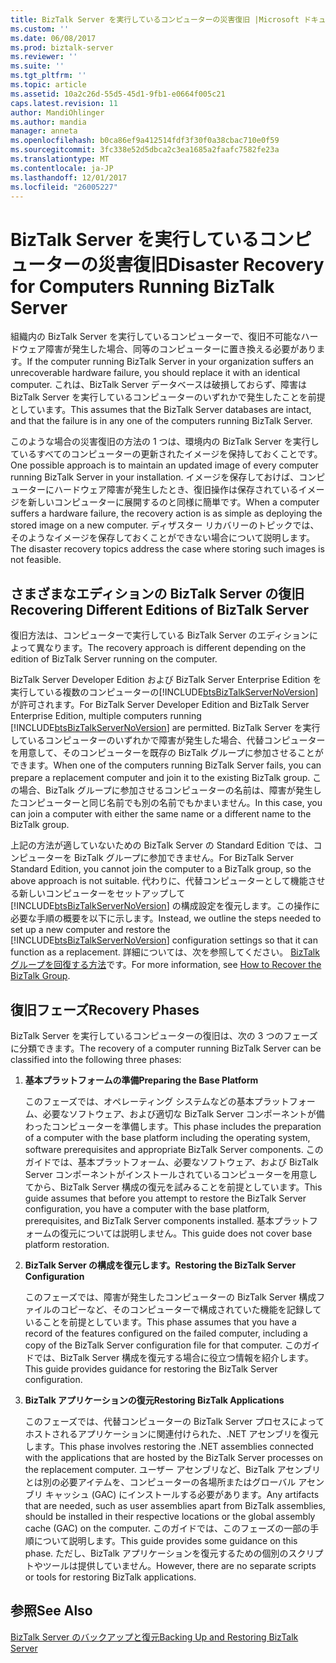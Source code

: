 ```yaml
---
title: BizTalk Server を実行しているコンピューターの災害復旧 |Microsoft ドキュメント
ms.custom: ''
ms.date: 06/08/2017
ms.prod: biztalk-server
ms.reviewer: ''
ms.suite: ''
ms.tgt_pltfrm: ''
ms.topic: article
ms.assetid: 10a2c26d-55d5-45d1-9fb1-e0664f005c21
caps.latest.revision: 11
author: MandiOhlinger
ms.author: mandia
manager: anneta
ms.openlocfilehash: b0ca86ef9a412514fdf3f30f0a38cbac710e0f59
ms.sourcegitcommit: 3fc338e52d5dbca2c3ea1685a2faafc7582fe23a
ms.translationtype: MT
ms.contentlocale: ja-JP
ms.lasthandoff: 12/01/2017
ms.locfileid: "26005227"
---
```

# <a name="disaster-recovery-for-computers-running-biztalk-server"></a><span data-ttu-id="b51c1-102">BizTalk Server を実行しているコンピューターの災害復旧</span><span class="sxs-lookup"><span data-stu-id="b51c1-102">Disaster Recovery for Computers Running BizTalk Server</span></span>
<span data-ttu-id="b51c1-103">組織内の BizTalk Server を実行しているコンピューターで、復旧不可能なハードウェア障害が発生した場合、同等のコンピューターに置き換える必要があります。</span><span class="sxs-lookup"><span data-stu-id="b51c1-103">If the computer running BizTalk Server in your organization suffers an unrecoverable hardware failure, you should replace it with an identical computer.</span></span> <span data-ttu-id="b51c1-104">これは、BizTalk Server データベースは破損しておらず、障害は BizTalk Server を実行しているコンピューターのいずれかで発生したことを前提としています。</span><span class="sxs-lookup"><span data-stu-id="b51c1-104">This assumes that the BizTalk Server databases are intact, and that the failure is in any one of the computers running BizTalk Server.</span></span>  
  
 <span data-ttu-id="b51c1-105">このような場合の災害復旧の方法の 1 つは、環境内の BizTalk Server を実行しているすべてのコンピューターの更新されたイメージを保持しておくことです。</span><span class="sxs-lookup"><span data-stu-id="b51c1-105">One possible approach is to maintain an updated image of every computer running BizTalk Server in your installation.</span></span> <span data-ttu-id="b51c1-106">イメージを保存しておけば、コンピューターにハードウェア障害が発生したとき、復旧操作は保存されているイメージを新しいコンピューターに展開するのと同様に簡単です。</span><span class="sxs-lookup"><span data-stu-id="b51c1-106">When a computer suffers a hardware failure, the recovery action is as simple as deploying the stored image on a new computer.</span></span> <span data-ttu-id="b51c1-107">ディザスター リカバリーのトピックでは、そのようなイメージを保存しておくことができない場合について説明します。</span><span class="sxs-lookup"><span data-stu-id="b51c1-107">The disaster recovery topics address the case where storing such images is not feasible.</span></span>  
## <a name="recovering-different-editions-of-biztalk-server"></a><span data-ttu-id="b51c1-108">さまざまなエディションの BizTalk Server の復旧</span><span class="sxs-lookup"><span data-stu-id="b51c1-108">Recovering Different Editions of BizTalk Server</span></span>  
 <span data-ttu-id="b51c1-109">復旧方法は、コンピューターで実行している BizTalk Server のエディションによって異なります。</span><span class="sxs-lookup"><span data-stu-id="b51c1-109">The recovery approach is different depending on the edition of BizTalk Server running on the computer.</span></span>  
  
 <span data-ttu-id="b51c1-110">BizTalk Server Developer Edition および BizTalk Server Enterprise Edition を実行している複数のコンピューターの[!INCLUDE[btsBizTalkServerNoVersion](../includes/btsbiztalkservernoversion-md.md)]が許可されます。</span><span class="sxs-lookup"><span data-stu-id="b51c1-110">For BizTalk Server Developer Edition and BizTalk Server Enterprise Edition, multiple computers running [!INCLUDE[btsBizTalkServerNoVersion](../includes/btsbiztalkservernoversion-md.md)] are permitted.</span></span> <span data-ttu-id="b51c1-111">BizTalk Server を実行しているコンピューターのいずれかで障害が発生した場合、代替コンピューターを用意して、そのコンピューターを既存の BizTalk グループに参加させることができます。</span><span class="sxs-lookup"><span data-stu-id="b51c1-111">When one of the computers running BizTalk Server fails, you can prepare a replacement computer and join it to the existing BizTalk group.</span></span> <span data-ttu-id="b51c1-112">この場合、BizTalk グループに参加させるコンピューターの名前は、障害が発生したコンピューターと同じ名前でも別の名前でもかまいません。</span><span class="sxs-lookup"><span data-stu-id="b51c1-112">In this case, you can join a computer with either the same name or a different name to the BizTalk group.</span></span>  
  
 <span data-ttu-id="b51c1-113">上記の方法が適していないための BizTalk Server の Standard Edition では、コンピューターを BizTalk グループに参加できません。</span><span class="sxs-lookup"><span data-stu-id="b51c1-113">For BizTalk Server Standard Edition, you cannot join the computer to a BizTalk group, so the above approach is not suitable.</span></span> <span data-ttu-id="b51c1-114">代わりに、代替コンピューターとして機能させる新しいコンピューターをセットアップして [!INCLUDE[btsBizTalkServerNoVersion](../includes/btsbiztalkservernoversion-md.md)] の構成設定を復元します。この操作に必要な手順の概要を以下に示します。</span><span class="sxs-lookup"><span data-stu-id="b51c1-114">Instead, we outline the steps needed to set up a new computer and restore the [!INCLUDE[btsBizTalkServerNoVersion](../includes/btsbiztalkservernoversion-md.md)] configuration settings so that it can function as a replacement.</span></span> <span data-ttu-id="b51c1-115">詳細については、次を参照してください。 [BizTalk グループを回復する方法](../core/how-to-recover-the-biztalk-group.md)です。</span><span class="sxs-lookup"><span data-stu-id="b51c1-115">For more information, see [How to Recover the BizTalk Group](../core/how-to-recover-the-biztalk-group.md).</span></span>  
  
## <a name="recovery-phases"></a><span data-ttu-id="b51c1-116">復旧フェーズ</span><span class="sxs-lookup"><span data-stu-id="b51c1-116">Recovery Phases</span></span>  
 <span data-ttu-id="b51c1-117">BizTalk Server を実行しているコンピューターの復旧は、次の 3 つのフェーズに分類できます。</span><span class="sxs-lookup"><span data-stu-id="b51c1-117">The recovery of a computer running BizTalk Server can be classified into the following three phases:</span></span>  
  
1.  <span data-ttu-id="b51c1-118">**基本プラットフォームの準備**</span><span class="sxs-lookup"><span data-stu-id="b51c1-118">**Preparing the Base Platform**</span></span>  
  
     <span data-ttu-id="b51c1-119">このフェーズでは、オペレーティング システムなどの基本プラットフォーム、必要なソフトウェア、および適切な BizTalk Server コンポーネントが備わったコンピューターを準備します。</span><span class="sxs-lookup"><span data-stu-id="b51c1-119">This phase includes the preparation of a computer with the base platform including the operating system, software prerequisites and appropriate BizTalk Server components.</span></span> <span data-ttu-id="b51c1-120">このガイドでは、基本プラットフォーム、必要なソフトウェア、および BizTalk Server コンポーネントがインストールされているコンピューターを用意してから、BizTalk Server 構成の復元を試みることを前提としています。</span><span class="sxs-lookup"><span data-stu-id="b51c1-120">This guide assumes that before you attempt to restore the BizTalk Server configuration, you have a computer with the base platform, prerequisites, and BizTalk Server components installed.</span></span> <span data-ttu-id="b51c1-121">基本プラットフォームの復元については説明しません。</span><span class="sxs-lookup"><span data-stu-id="b51c1-121">This guide does not cover base platform restoration.</span></span>  
  
2.  <span data-ttu-id="b51c1-122">**BizTalk Server の構成を復元します。**</span><span class="sxs-lookup"><span data-stu-id="b51c1-122">**Restoring the BizTalk Server Configuration**</span></span>  
  
     <span data-ttu-id="b51c1-123">このフェーズでは、障害が発生したコンピューターの BizTalk Server 構成ファイルのコピーなど、そのコンピューターで構成されていた機能を記録していることを前提としています。</span><span class="sxs-lookup"><span data-stu-id="b51c1-123">This phase assumes that you have a record of the features configured on the failed computer, including a copy of the BizTalk Server configuration file for that computer.</span></span> <span data-ttu-id="b51c1-124">このガイドでは、BizTalk Server 構成を復元する場合に役立つ情報を紹介します。</span><span class="sxs-lookup"><span data-stu-id="b51c1-124">This guide provides guidance for restoring the BizTalk Server configuration.</span></span>  
  
3.  <span data-ttu-id="b51c1-125">**BizTalk アプリケーションの復元**</span><span class="sxs-lookup"><span data-stu-id="b51c1-125">**Restoring BizTalk Applications**</span></span>  
  
     <span data-ttu-id="b51c1-126">このフェーズでは、代替コンピューターの BizTalk Server プロセスによってホストされるアプリケーションに関連付けられた、.NET アセンブリを復元します。</span><span class="sxs-lookup"><span data-stu-id="b51c1-126">This phase involves restoring the .NET assemblies connected with the applications that are hosted by the BizTalk Server processes on the replacement computer.</span></span> <span data-ttu-id="b51c1-127">ユーザー アセンブリなど、BizTalk アセンブリとは別の必要アイテムを、コンピューターの各場所またはグローバル アセンブリ キャッシュ (GAC) にインストールする必要があります。</span><span class="sxs-lookup"><span data-stu-id="b51c1-127">Any artifacts that are needed, such as user assemblies apart from BizTalk assemblies, should be installed in their respective locations or the global assembly cache (GAC) on the computer.</span></span> <span data-ttu-id="b51c1-128">このガイドでは、このフェーズの一部の手順について説明します。</span><span class="sxs-lookup"><span data-stu-id="b51c1-128">This guide provides some guidance on this phase.</span></span> <span data-ttu-id="b51c1-129">ただし、BizTalk アプリケーションを復元するための個別のスクリプトやツールは提供していません。</span><span class="sxs-lookup"><span data-stu-id="b51c1-129">However, there are no separate scripts or tools for restoring BizTalk applications.</span></span>  
  
## <a name="see-also"></a><span data-ttu-id="b51c1-130">参照</span><span class="sxs-lookup"><span data-stu-id="b51c1-130">See Also</span></span>  
 [<span data-ttu-id="b51c1-131">BizTalk Server のバックアップと復元</span><span class="sxs-lookup"><span data-stu-id="b51c1-131">Backing Up and Restoring BizTalk Server</span></span>](../core/backing-up-and-restoring-biztalk-server.md)